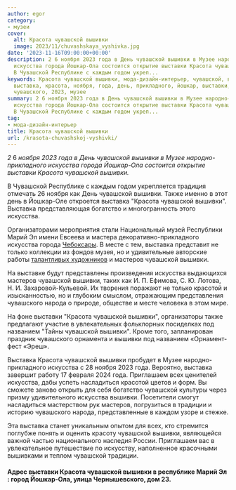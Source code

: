 ```yaml
---
author: egor
category:
- музеи
cover:
  alt: Красота чувашской вышивки
  image: 2023/11/chuvashskaya_vyshivka.jpg
date: '2023-11-16T09:00:00+00:00'
description: 2 6 ноября 2023 года в День чувашской вышивки в Музее народно-прикладного
  искусства города Йошкар-Ола состоится открытие выставки Красота чувашской вышивки.
  В Чувашской Республике с каждым годом укреп...
keywords: Красота чувашской вышивки, мода-дизайн-интерьер, чувашской, вышивки, искусства,
  выставка, красота, ноября, года, день, прикладного, йошкар, выставки, мастеров,
  чувашского, 2023, музее
summary: 2 6 ноября 2023 года в День чувашской вышивки в Музее народно-прикладного
  искусства города Йошкар-Ола состоится открытие выставки Красота чувашской вышивки.
  В Чувашской Республике с каждым годом укреп...
tag:
- мода-дизайн-интерьер
title: Красота чувашской вышивки
url: /krasota-chuvashskoj-vyshivki/
---
```


_2_ 6 _ноября 2023 года в День чувашской вышивки в Музее народно-прикладного искусства города Йошкар-Ола состоится открытие выставки Красота чувашской вышивки._

В Чувашской Республике с каждым годом укрепляется традиция отмечать 26 ноября как День чувашской вышивки. Также именно в этот день в Йошкар-Оле откроется выставка "Красота чувашской вышивки". Выставка представляющая богатство и многогранность этого искусства.

Организаторами мероприятия стали Национальный музей Республики Марий Эл имени Евсеева и мастера декоративно-прикладного искусства города [Чебоксары](https://na-svyazi.ru/). В месте с тем, выставка представит не только коллекции из фондов музея, но и удивительные авторские работы [талантливых художников](/cherkashiny_v_bashne/) и мастеров чувашской вышивки.

На выставке будут представлены произведения искусства выдающихся мастеров чувашской вышивки, таких как И. П. Ефимова, С. Ю. Лотова, Н. И. Захаровой-Кульевой. Их творения поражают не только красотой и изысканностью, но и глубоким смыслом, отражающим представления чувашского народа о природе, обществе и месте человека в этом мире.

На фоне выставки "Красота чувашской вышивки", организаторы также предлагают участие в увлекательных фольклорных посиделках под названием "Тайны чувашской вышивки". Кроме того, запланирован праздник чувашского орнамента и вышивки под названием «Орнамент-фест «Эреш».

Выставка Красота чувашской вышивки пробудет в Музее народно-прикладного искусства с 28 ноября 2023 года. Вероятно, выставка завершит работу 17 февраля 2024 года. Приглашаем всех ценителей искусства, дабы успеть насладиться красотой цветов и форм. Вы сможете заново открыть для себя богатство чувашской культуры через призму удивительного искусства вышивки. Посетители смогут насладиться мастерством рук мастеров, погрузиться в традиции и историю чувашского народа, представленные в каждом узоре и стежке.

Эта выставка станет уникальным опытом для всех, кто стремится поглубже понять и оценить красоту чувашской вышивки, являющейся важной частью национального наследия России. Приглашаем вас в увлекательное путешествие по искусству, наполненное красочными вышивками и теплом чувашской традиции.

#### Адрес выставки Красота чувашской вышивки в республике Марий Эл : город Йошкар-Ола, улица Чернышевского, дом 23.